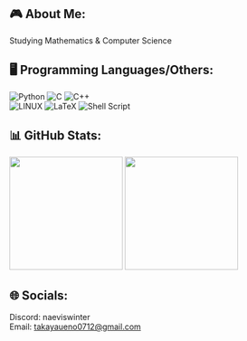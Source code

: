 ## 🎮 About Me:
Studying Mathematics & Computer Science <br>

## 🖥️ Programming Languages/Others:
![Python](https://img.shields.io/badge/python-3670A0?style=for-the-badge&logo=python&logoColor=ffdd54)
![C](https://img.shields.io/badge/C-%2300599C.svg?style=for-the-badge&logo=c&logoColor=white)
![C++](https://img.shields.io/badge/C++-%2300599C.svg?style=for-the-badge&logo=c%2B%2B&logoColor=white)<br>
![LINUX](https://img.shields.io/badge/Linux-FCC624?style=for-the-badge&logo=linux&logoColor=black) 
![LaTeX](https://img.shields.io/badge/latex-%23008080.svg?style=for-the-badge&logo=latex&logoColor=white)
![Shell Script](https://img.shields.io/badge/shell_script-%23121011.svg?style=for-the-badge&logo=gnu-bash&logoColor=white) 

## 📊 GitHub Stats:
<p align="left">
  <img height="200px" src="https://github-readme-stats.vercel.app/api?username=santavalleytea&theme=gotham&hide_border=false&include_all_commits=true&count_private=true" />
  <img height="200px" src="https://github-readme-stats.vercel.app/api/top-langs/?username=santavalleytea&theme=gotham&hide_border=false&include_all_commits=true&count_private=true&layout=compact" />
</p>

<!-- Proudly created with GPRM ( https://gprm.itsvg.in ) -->

## 🌐 Socials:
Discord: naeviswinter<br>
Email: takayaueno0712@gmail.com
